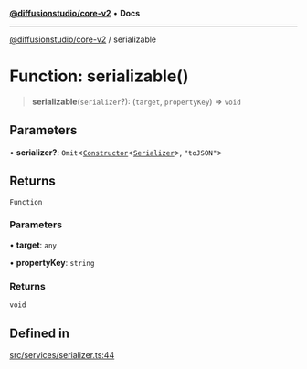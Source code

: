 [**@diffusionstudio/core-v2**](../README.md) • **Docs**

***

[@diffusionstudio/core-v2](../globals.md) / serializable

# Function: serializable()

> **serializable**(`serializer`?): (`target`, `propertyKey`) => `void`

## Parameters

• **serializer?**: `Omit`\<[`Constructor`](../type-aliases/Constructor.md)\<[`Serializer`](../classes/Serializer.md)\>, `"toJSON"`\>

## Returns

`Function`

### Parameters

• **target**: `any`

• **propertyKey**: `string`

### Returns

`void`

## Defined in

[src/services/serializer.ts:44](https://github.com/diffusionstudio/core-v2/blob/ce69ef92917fd6c7f2f6e872cf6c87954dee9b56/src/services/serializer.ts#L44)
